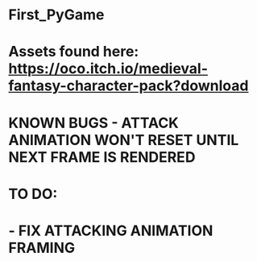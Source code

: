 # First_PyGame
# Assets found here: https://oco.itch.io/medieval-fantasy-character-pack?download
# KNOWN BUGS - ATTACK ANIMATION WON'T RESET UNTIL NEXT FRAME IS RENDERED
#  TO DO:
# - FIX ATTACKING ANIMATION FRAMING